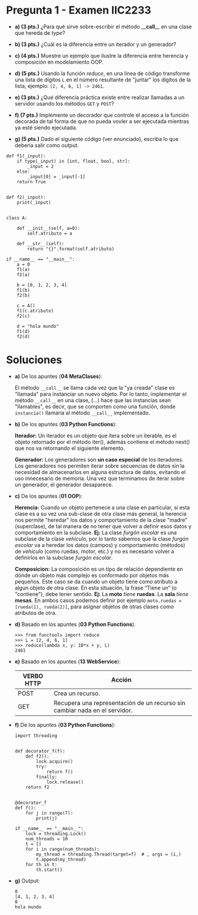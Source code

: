 Pregunta 1 - Examen IIC2233
=========================== 

- **a) (3 pts.)** ¿Para qué sirve sobre-escribir el método \_\_**call**\_\_ en una clase que hereda de _type_?

- **b) (3 pts.)** ¿Cuál es la diferencia entre un iterador y un generador?

- **c) (4 pts.)** Muestre un ejemplo que ilustre la diferencia entre herencia y composición en modelamiento OOP.

- **d) (5 pts.)** Usando la función _reduce_, en una línea de código transforme una lista de dígitos `L` en el número resultante de "juntar" los dígitos de la lista, ejemplo: `[2, 4, 6, 1] -> 2461`.

- **e) (3 pts.)** ¿Qué diferencia práctica existe entre realizar llamadas a un servidor usando los métodos `GET` y `POST`?

- **f) (7 pts.)** Implemente un decorador que controle el acceso a la función decorada de tal forma de que no pueda vovler a ser ejecutada mientras ya esté siendo ejecutada.

- **g) (5 pts.)** Dado el siguiente código (ver enunciado), escriba lo que debería salir como output.

```
def f1(_input):
    if type(_input) in [int, float, bool, str]:
        _input = 2
    else:
        _input[0] = _input[-1]
    return True


def f2(_input):
    print(_input)


class A:

    def __init__(self, a=0):
        self.atributo = a

    def __str__(self):
        return "{}".format(self.atributo)

if __name__ == "__main__":
    a = 0
    f1(a)
    f2(a)

    b = [0, 1, 2, 3, 4]
    f1(b)
    f2(b)

    c = A()
    f1(c.atributo)
    f2(c)

    d = "hola mundo"
    f1(d)
    f2(d)
```

Soluciones
=========================== 

- **a)** De los apuntes (**04 MetaClases**): 

    El método `__call__` se llama cada vez que la "ya creada" clase es "llamada" para instanciar un nuevo objeto. Por lo tanto, implementar el método `__call__` en una clase, (...) hace que las instancias sean "llamables", es decir, que se comporten como una función, donde `instancia()` llamaría al método `__call__` implementado.

- **b)** De los apuntes (**03 Python Functions**): 

    **Iterador:** Un iterador es un objeto que itera sobre un iterable, es el objeto retornado por el método iter(), además contiene el método next() que nos va retornando el siguiente elemento.

    **Generador:** Los generadores son **un caso especial** de los iteradores. Los generadores nos permiten iterar sobre secuencias de datos sin la necesidad de almacenarlos en alguna estructura de datos, evitando el uso innecesario de memoria. Una vez que terminamos de iterar sobre un generador, el generador desaparece.

- **c)** De los apuntes (**01 OOP**): 

    **Herencia:** Cuando un objeto pertenece a una clase en particular, si esta clase es a su vez una sub-clase de otra clase más general, la herencia nos permite "heredar" los datos y comportamiento de la clase "madre" (superclase), de tal manera de no tener que volver a definir esos datos y comportamiento en la subclase. 
    **Ej:** La clase *furgón escolar* es una subclase de la clase *vehículo*, por lo tanto sabemos que la clase *furgón escolar* va a heredar los datos (campos) y comportamiento (métodos) de *vehículo* (como ruedas, motor, etc.) y no es necesario volver a definirlos en la subclase *furgón escolar*.

    **Composicion:** La composición es un tipo de relación dependiente en dónde un objeto más complejo es conformado por objetos más pequeños. Este caso se da cuando un objeto tiene como atributo a algun objeto de otra clase. En esta situación, la frase “Tiene un” (o "contiene"), debe tener sentido.
    **Ej:** La **moto** *tiene* **ruedas**. La **sala** *tiene* **mesas**. En ambos casos podemos definir por ejemplo `moto.ruedas = [rueda(1), rueda(2)]`, para asignar objetos de otras clases como atributos de otra.

- **d)** Basado en los apuntes (**03 Python Functions**). 

    ```
    >>> from functools import reduce
	>>> L = [2, 4, 6, 1]
	>>> reduce(lambda x, y: 10*x + y, L)
	2461
    ```

- **e)** Basado en los apuntes (**13 WebService**): 

    | **VERBO HTTP** | **Acción** |  
	| -------------- | ------------------------------- |
	| POST | Crea un recurso. |
	| GET  | Recupera una representación de un recurso sin cambiar nada en el servidor. |

- **f)** De los apuntes (**03 Python Functions**): 

    ```
    import threading


    def decorator_f(f):
        def f2():
            lock.acquire()
            try:
                return f()
            finally:
                lock.release()
        return f2


    @decorator_f
    def f():
        for j in range(7):
            print(j)

    if __name__ == "__main__":
        lock = threading.Lock()
        num_threads = 10
        t = []
        for i in range(num_threads):
            my_thread = threading.Thread(target=f)  # , args = (i,)
            t.append(my_thread)
        for th in t:
            th.start()
    ```

- **g)**  Output:

    ```
    0
    [4, 1, 2, 3, 4]
    0
    hola mundo
    ```
